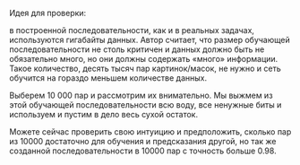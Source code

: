 Идея для проверки:

в построенной последовательности, как и в реальных задачах, используются гигабайты данных. Автор считает, что размер обучающей последовательности не столь критичен и данных должно быть не обязательно много, но они должны содержать «много» информации. Такое количество, десять тысяч пар картинок/масок, не нужно и сеть обучится на гораздо меньшем количестве данных.

Выберем 10 000 пар и рассмотрим их внимательно. Мы выжмем из этой обучающей последовательности всю воду, все ненужные биты и используем и пустим в дело весь сухой остаток.

Можете сейчас проверить свою интуицию и предположить, сколько пар из 10000 достаточно для обучения и предсказания другой, но так же созданной последовательности в 10000 пар с точность больше 0.98. 
